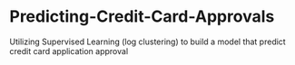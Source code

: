 # Predicting-Credit-Card-Approvals
Utilizing Supervised Learning (log clustering) to build a model that predict credit card application approval

